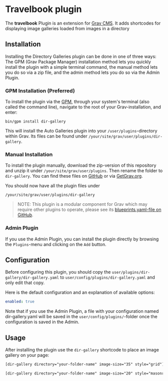 # Travelbook plugin

The **travelbook** Plugin is an extension for [Grav CMS](http://github.com/getgrav/grav). It adds shortcodes for displaying image galleries loaded from images in a directory

## Installation

Installing the Directory Galleries plugin can be done in one of three ways: The GPM (Grav Package Manager) installation method lets you quickly install the plugin with a simple terminal command, the manual method lets you do so via a zip file, and the admin method lets you do so via the Admin Plugin.

### GPM Installation (Preferred)

To install the plugin via the [GPM](http://learn.getgrav.org/advanced/grav-gpm), through your system's terminal (also called the command line), navigate to the root of your Grav-installation, and enter:

    bin/gpm install dir-gallery

This will install the Auto Galleries plugin into your `/user/plugins`-directory within Grav. Its files can be found under `/your/site/grav/user/plugins/dir-gallery`.

### Manual Installation

To install the plugin manually, download the zip-version of this repository and unzip it under `/your/site/grav/user/plugins`. Then rename the folder to `dir-gallery`. You can find these files on [GitHub](https://github.com/michaijtsma/grav-plugin-dir-gallery) or via [GetGrav.org](http://getgrav.org/downloads/plugins#extras).

You should now have all the plugin files under

    /your/site/grav/user/plugins/dir-gallery
	
> NOTE: This plugin is a modular component for Grav which may require other plugins to operate, please see its [blueprints.yaml-file on GitHub](https://github.com/michaijtsma/grav-plugin-dir-gallery/blob/master/blueprints.yaml).

### Admin Plugin

If you use the Admin Plugin, you can install the plugin directly by browsing the `Plugins`-menu and clicking on the `Add` button.

## Configuration

Before configuring this plugin, you should copy the `user/plugins/dir-gallery/dir-gallery.yaml` to `user/config/plugins/dir-gallery.yaml` and only edit that copy.

Here is the default configuration and an explanation of available options:

```yaml
enabled: true
```

Note that if you use the Admin Plugin, a file with your configuration named dir-gallery.yaml will be saved in the `user/config/plugins/`-folder once the configuration is saved in the Admin.

## Usage

After installing the plugin use the `dir-gallery` shortcode to place an image gallery on your page:

```html
[dir-gallery directory="your-folder-name" image-size="35" style="grid"]
```

```html
[dir-gallery directory="your-folder-name" image-size="20" style="masonry"]
```
